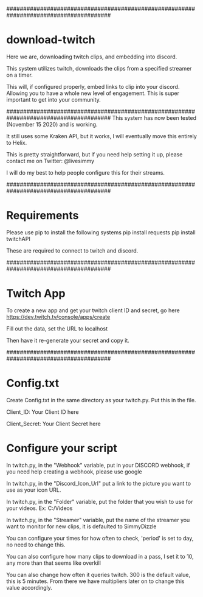 #######################################################################################
# download-twitch
Here we are, downloading twitch clips, and embedding into discord.

This system utilizes twitch, downloads the clips from a specified streamer on a timer. 

This will, if configured properly, embed links to clip into your discord. Allowing you to
have a whole new level of engagement. This is super important to get into your community.

#######################################################################################
This system has now been tested (November 15 2020) and is working. 

It still uses some Kraken API, but it works, I will eventually move this entirely to Helix.

This is pretty straightforward, but if you need help setting it up, please contact me on Twitter: @livesimmy

I will do my best to help people configure this for their streams.

#######################################################################################
# Requirements
Please use pip to install the following systems
pip install requests
pip install twitchAPI

These are required to connect to twitch and discord.

#######################################################################################
# Twitch App
To create a new app and get your twitch client ID and secret, go here https://dev.twitch.tv/console/apps/create

Fill out the data, set the URL to localhost

Then have it re-generate your secret and copy it.

#######################################################################################
# Config.txt
Create Config.txt in the same directory as your twitch.py.
Put this in the file.

Client_ID: Your Client ID here

Client_Secret: Your Client Secret here


# Configure your script

In twitch.py, in the "Webhook" variable, put in your DISCORD webhook, if you need help creating a webhook, please use google

In twitch.py, in the "Discord_Icon_Url" put a link to the picture you want to use as your icon URL.

In twitch.py, in the "Folder" variable, put the folder that you wish to use for your videos. Ex: C:/Videos

In twitch.py, in the "Streamer" variable, put the name of the streamer you want to monitor for new clips, it is defaulted to SimmyDizzle

You can configure your times for how often to check, 'period' is set to day, no need to change this.

You can also configure how many clips to download in a pass, I set it to 10, any more than that seems like overkill

You can also change how often it queries twitch. 300 is the default value, this is 5 minutes. From there we have multipliers later on to change this value accordingly.



